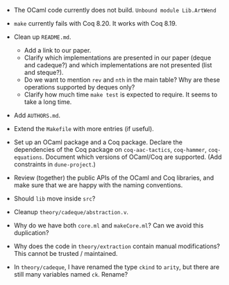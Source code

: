* The OCaml code currently does not build.
  `Unbound module Lib.ArtWend`

* `make` currently fails with Coq 8.20.
  It works with Coq 8.19.

* Clean up `README.md`.

  + Add a link to our paper.
  + Clarify which implementations are presented in our paper (deque and cadeque?)
    and which implementations are not presented (list and steque?).
  + Do we want to mention `rev` and `nth` in the main table?
    Why are these operations supported by deques only?
  + Clarify how much time `make test` is expected to require.
    It seems to take a long time.

* Add `AUTHORS.md`.

* Extend the `Makefile` with more entries (if useful).

* Set up an OCaml package and a Coq package.
  Declare the dependencies of the Coq package
  on `coq-aac-tactics`, `coq-hammer`, `coq-equations`.
  Document which versions of OCaml/Coq are supported.
  (Add constraints in `dune-project`.)

* Review (together) the public APIs of the OCaml and Coq libraries,
  and make sure that we are happy with the naming conventions.

* Should `lib` move inside `src`?

* Cleanup `theory/cadeque/abstraction.v`.

* Why do we have both `core.ml` and `makeCore.ml`?
  Can we avoid this duplication?

* Why does the code in `theory/extraction` contain manual modifications?
  This cannot be trusted / maintained.

* In `theory/cadeque`, I have renamed the type `ckind` to `arity`,
  but there are still many variables named `ck`. Rename?
